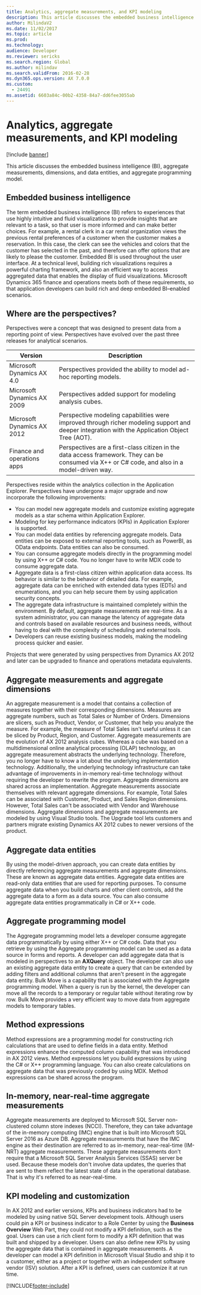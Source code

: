 ```yaml
---
title: Analytics, aggregate measurements, and KPI modeling
description: This article discusses the embedded business intelligence (BI), aggregate measurements, dimensions, and data entities, and aggregate programming model.
author: MilindaV2
ms.date: 11/02/2017
ms.topic: article
ms.prod: 
ms.technology: 
audience: Developer
ms.reviewer: sericks
ms.search.region: Global
ms.author: milindav
ms.search.validFrom: 2016-02-28
ms.dyn365.ops.version: AX 7.0.0
ms.custom: 
  - 24491
ms.assetid: 6603a84c-00b2-4358-84a7-dd6fee3055ab
---
```


# Analytics, aggregate measurements, and KPI modeling

[!include [banner](../includes/banner.md)]

This article discusses the embedded business intelligence (BI), aggregate measurements, dimensions, and data entities, and aggregate programming model.

## Embedded business intelligence


The term embedded business intelligence (BI) refers to experiences that use highly intuitive and fluid visualizations to provide insights that are relevant to a task, so that user is more informed and can make better choices. For example, a rental clerk in a car rental organization views the previous rental preferences of a customer when the customer makes a reservation. In this case, the clerk can see the vehicles and colors that the customer has selected in the past, and therefore can offer options that are likely to please the customer. Embedded BI is used throughout the user interface. At a technical level, building rich visualizations requires a powerful charting framework, and also an efficient way to access aggregated data that enables the display of fluid visualizations. Microsoft Dynamics 365 finance and operations meets both of these requirements, so that application developers can build rich and deep embedded BI–enabled scenarios.

## Where are the perspectives?
Perspectives were a concept that was designed to present data from a reporting point of view. Perspectives have evolved over the past three releases for analytical scenarios.

| Version                                           | Description                                                                                                                                    |
|---------------------------------------------------|------------------------------------------------------------------------------------------------------------------------------------------------|
| Microsoft Dynamics AX 4.0                         | Perspectives provided the ability to model ad-hoc reporting models.                                                                            |
| Microsoft Dynamics AX 2009                        | Perspectives added support for modeling analysis cubes.                                                                                        |
| Microsoft Dynamics AX 2012                        | Perspective modeling capabilities were improved through richer modeling support and deeper integration with the Application Object Tree (AOT). |
| Finance and operations apps | Perspectives are a first-class citizen in the data access framework. They can be consumed via X++ or C\# code, and also in a model-driven way. |

Perspectives reside within the analytics collection in the Application Explorer. Perspectives have undergone a major upgrade and now incorporate the following improvements:

- You can model new aggregate models and customize existing aggregate models as a star schema within Application Explorer.
- Modeling for key performance indicators (KPIs) in Application Explorer is supported.
- You can model data entities by referencing aggregate models. Data entities can be exposed to external reporting tools, such as PowerBI, as OData endpoints. Data entities can also be consumed.
- You can consume aggregate models directly in the programming model by using X++ or C\# code. You no longer have to write MDX code to consume aggregate data.
- Aggregate data is a first-class citizen within application data access. Its behavior is similar to the behavior of detailed data. For example, aggregate data can be enriched with extended data types (EDTs) and enumerations, and you can help secure them by using application security concepts.
- The aggregate data infrastructure is maintained completely within the environment. By default, aggregate measurements are real-time. As a system administrator, you can manage the latency of aggregate data and controls based on available resources and business needs, without having to deal with the complexity of scheduling and external tools.
- Developers can reuse existing business models, making the modeling process quicker and easier.

Projects that were generated by using perspectives from Dynamics AX 2012 and later can be upgraded to finance and operations metadata equivalents.

## Aggregate measurements and aggregate dimensions
An aggregate measurement is a model that contains a collection of measures together with their corresponding dimensions. Measures are aggregate numbers, such as Total Sales or Number of Orders. Dimensions are slicers, such as Product, Vendor, or Customer, that help you analyze the measure. For example, the measure of Total Sales isn't useful unless it can be sliced by Product, Region, and Customer. Aggregate measurements are the evolution of AX 2012 analysis cubes. Whereas a cube was based on a multidimensional online analytical processing (OLAP) technology, an aggregate measurement abstracts the underlying technology. Therefore, you no longer have to know a lot about the underlying implementation technology. Additionally, the underlying technology infrastructure can take advantage of improvements in in-memory real-time technology without requiring the developer to rewrite the program. Aggregate dimensions are shared across an implementation. Aggregate measurements associate themselves with relevant aggregate dimensions. For example, Total Sales can be associated with Customer, Product, and Sales Region dimensions. However, Total Sales can't be associated with Vendor and Warehouse dimensions. Aggregate dimensions and aggregate measurements are modeled by using Visual Studio tools. The Upgrade tool lets customers and partners migrate existing Dynamics AX 2012 cubes to newer versions of the product.

## Aggregate data entities
By using the model-driven approach, you can create data entities by directly referencing aggregate measurements and aggregate dimensions. These are known as aggregate data entities. Aggregate data entities are read-only data entities that are used for reporting purposes. To consume aggregate data when you build charts and other client controls, add the aggregate data to a form as a data source. You can also consume aggregate data entities programmatically in C\# or X++ code.

## Aggregate programming model
The Aggregate programming model lets a developer consume aggregate data programmatically by using either X++ or C\# code. Data that you retrieve by using the Aggregate programming model can be used as a data source in forms and reports. A developer can add aggregate data that is modeled in perspectives to an **AXQuery** object. The developer can also use an existing aggregate data entity to create a query that can be extended by adding filters and additional columns that aren't present in the aggregate data entity. Bulk Move is a capability that is associated with the Aggregate programming model. When a query is run by the kernel, the developer can move all the records to a temporary or regular table without iterating row by row. Bulk Move provides a very efficient way to move data from aggregate models to temporary tables.

## Method expressions
Method expressions are a programming model for constructing rich calculations that are used to define fields in a data entity. Method expressions enhance the computed column capability that was introduced in AX 2012 views. Method expressions let you build expressions by using the C\# or X++ programming language. You can also create calculations on aggregate data that was previously coded by using MDX. Method expressions can be shared across the program.

## In-memory, near-real-time aggregate measurements
Aggregate measurements are deployed to Microsoft SQL Server non-clustered column store indexes (NCCI). Therefore, they can take advantage of the in-memory computing (IMC) engine that is built into Microsoft SQL Server 2016 as Azure DB. Aggregate measurements that have the IMC engine as their destination are referred to as in-memory, near-real-time (IM-NRT) aggregate measurements. These aggregate measurements don't require that a Microsoft SQL Server Analysis Services (SSAS) server be used. Because these models don't involve data updates, the queries that are sent to them reflect the latest state of data in the operational database. That is why it's referred to as near-real-time.

## KPI modeling and customization
In AX 2012 and earlier versions, KPIs and business indicators had to be modeled by using native SQL Server development tools. Although users could pin a KPI or business indicator to a Role Center by using the **Business Overview** Web Part, they could not modify a KPI definition, such as the goal. Users can use a rich client form to modify a KPI definition that was built and shipped by a developer. Users can also define new KPIs by using the aggregate data that is contained in aggregate measurements. A developer can model a KPI definition in Microsoft Visual Studio and ship it to a customer, either as a project or together with an independent software vendor (ISV) solution. After a KPI is defined, users can customize it at run time.


[!INCLUDE[footer-include](../../../includes/footer-banner.md)]
